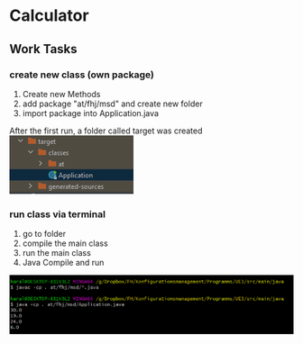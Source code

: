 # Calculator

## Work Tasks

### create new class (own package) 
1. Create new Methods
2. add package "at/fhj/msd" and create new folder
3. import package into Application.java

 After the first run, a folder called target was created      
  ![img.png](target/img/img.png)

### run class via terminal

1. go to folder
2. compile the main class
3. run the main class
4. Java Compile and run      

  ![img_1.png](target/img/img_1.png)